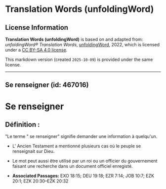 # Translation Words (unfoldingWord)

## License Information

**Translation Words (unfoldingWord)** is based on and adapted from: _unfoldingWord® Translation Words_, [unfoldingWord](https://unfoldingword.org/utw), 2022, which is licensed under a [CC BY-SA 4.0 license](https://creativecommons.org/licenses/by-sa/4.0/legalcode.en).

This markdown version (created `2025-10-09`) is provided under the same license.



--------------------------------

## Se renseigner (id: 467016)

Se renseigner
=============

Définition :
------------

"Le terme " se renseigner" signifie demander une information à quelqu'un.

* L' Ancien Testament a mentionné plusieurs cas où le peuple se renseignait sur Dieu.
* Le mot peut aussi être utilisé par un roi ou un officier du gouvernement faisant une recherche dans un document officiel enregisté.

* **Associated Passages:** EXO 18:15; DEU 19:18; EZR 7:14; JOB 10:7; EZK 20:1; EZK 20:30–EZK 20:32

